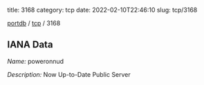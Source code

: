 title: 3168
category: tcp
date: 2022-02-10T22:46:10
slug: tcp/3168

[portdb](/) / [tcp](/category/tcp.html) / 3168


## IANA Data

_Name:_ poweronnud

_Description:_ Now Up-to-Date Public Server

